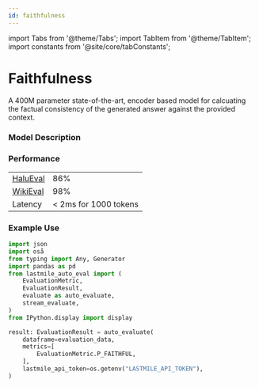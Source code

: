 ```yaml
---
id: faithfulness
---
```


import Tabs from '@theme/Tabs';
import TabItem from '@theme/TabItem';
import constants from '@site/core/tabConstants';

# Faithfulness

A 400M parameter state-of-the-art, encoder based model for calcuating the factual consistency of the generated answer against the provided context.

### Model Description



### Performance

|  |  |  
| --- | --- | 
| [HaluEval](https://arxiv.org/abs/2305.11747) | 86% | 
| [WikiEval](https://huggingface.co/datasets/explodinggradients/WikiEval) | 98% | 
| Latency | < 2ms for 1000 tokens | 

### Example Use

```python
import json
import oså
from typing import Any, Generator
import pandas as pd
from lastmile_auto_eval import (
    EvaluationMetric,
    EvaluationResult,
    evaluate as auto_evaluate,
    stream_evaluate,
)
from IPython.display import display

result: EvaluationResult = auto_evaluate(
    dataframe=evaluation_data,
    metrics=[
        EvaluationMetric.P_FAITHFUL,
    ],
    lastmile_api_token=os.getenv("LASTMILE_API_TOKEN"),
)
```

